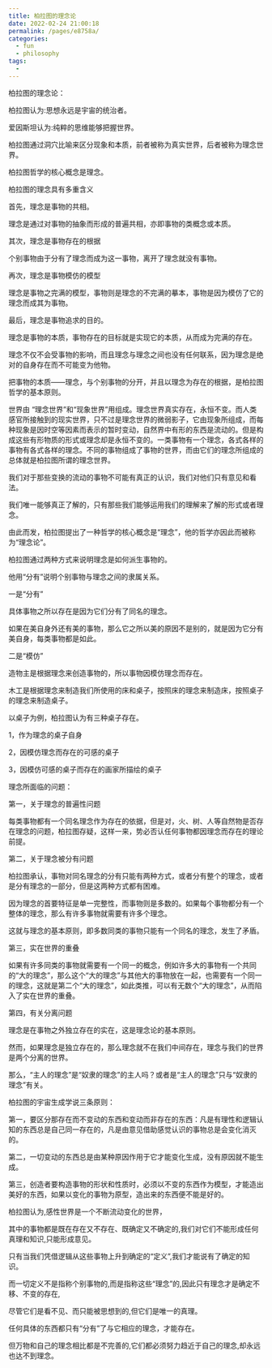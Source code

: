```yaml
---
title: 柏拉图的理念论
date: 2022-02-24 21:00:18
permalink: /pages/e8758a/
categories:
  - fun
  - philosophy
tags:
  - 
---
```

柏拉图的理念论：

柏拉图认为:思想永远是宇宙的统治者。

爱因斯坦认为:纯粹的思维能够把握世界。

 

柏拉图通过洞穴比喻来区分现象和本质，前者被称为真实世界，后者被称为理念世界。

柏拉图哲学的核心概念是理念。

 

柏拉图的理念具有多重含义

首先，理念是事物的共相。

理念是通过对事物的抽象而形成的普遍共相，亦即事物的类概念或本质。

其次，理念是事物存在的根据

个别事物由于分有了理念而成为这一事物，离开了理念就没有事物。

再次，理念是事物模仿的模型

理念是事物之完满的模型，事物则是理念的不完满的摹本，事物是因为模仿了它的理念而成其为事物。

最后，理念是事物追求的目的。

理念是事物的本质，事物存在的目标就是实现它的本质，从而成为完满的存在。

理念不仅不会受事物的影响，而且理念与理念之间也没有任何联系，因为理念是绝对的自身存在而不可能变为他物。

把事物的本质——理念，与个别事物的分开，并且以理念为存在的根据，是柏拉图哲学的基本原则。

 

世界由 “理念世界”和“现象世界”用组成。理念世界真实存在，永恒不变。而人类感官所接触到的现实世界，只不过是理念世界的微弱影子，它由现象所组成，而每种现象是因时空等因素而表示的暂时变动，自然界中有形的东西是流动的。但是构成这些有形物质的形式或理念却是永恒不变的。一类事物有一个理念，各式各样的事物有各式各样的理念。不同的事物组成了事物的世界，而由它们的理念所组成的总体就是柏拉图所谓的理念世界。

 

我们对于那些变换的流动的事物不可能有真正的认识，我们对他们只有意见和看法。

我们唯一能够真正了解的，只有那些我们能够运用我们的理解来了解的形式或者理念。

由此而发，柏拉图提出了一种哲学的核心概念是“理念”，他的哲学亦因此而被称为“理念论”。

 

柏拉图通过两种方式来说明理念是如何派生事物的。

他用“分有”说明个别事物与理念之间的隶属关系。

一是“分有”

具体事物之所以存在是因为它们分有了同名的理念。

如果在美自身外还有美的事物，那么它之所以美的原因不是别的，就是因为它分有美自身，每类事物都是如此。

二是“模仿”

造物主是根据理念来创造事物的，所以事物因模仿理念而存在。

木工是根据理念来制造我们所使用的床和桌子，按照床的理念来制造床，按照桌子的理念来制造桌子。

以桌子为例，柏拉图认为有三种桌子存在。

1，作为理念的桌子自身

2，因模仿理念而存在的可感的桌子

3，因模仿可感的桌子而存在的画家所描绘的桌子

 

理念所面临的问题：

第一，关于理念的普遍性问题

每类事物都有一个同名理念作为存在的依据，但是对，火、树、人等自然物是否存在理念的问题，柏拉图存疑，这样一来，势必否认任何事物都因理念而存在的理论前提。

第二，关于理念被分有问题

柏拉图承认，事物对同名理念的分有只能有两种方式，或者分有整个的理念，或者是分有理念的一部分，但是这两种方式都有困难。

因为理念的首要特征是单一完整性，而事物则是多数的。如果每个事物都分有一个整体的理念，那么有许多事物就需要有许多个理念。

这就与理念的基本原则，即多数同类的事物只能有一个同名的理念，发生了矛盾。

第三，实在世界的重叠

如果有许多同类的事物就需要有一个同一的概念，例如许多大的事物有一个共同的“大的理念”，那么这个“大的理念”与其他大的事物放在一起，也需要有一个同一的理念，这就是第二个“大的理念”，如此类推，可以有无数个“大的理念”，从而陷入了实在世界的重叠。

第四，有关分离问题

理念是在事物之外独立存在的实在，这是理念论的基本原则。

然而，如果理念是独立存在的，那么理念就不在我们中间存在，理念与我们的世界是两个分离的世界。

那么，“主人的理念”是“奴隶的理念”的主人吗？或者是“主人的理念”只与“奴隶的理念”有关。

 

柏拉图的宇宙生成学说三条原则：

第一，要区分那存在而不变动的东西和变动而非存在的东西：凡是有理性和逻辑认知的东西总是自己同一存在的，凡是由意见借助感觉认识的事物总是会变化消灭的。

第二，一切变动的东西总是由某种原因作用于它才能变化生成，没有原因就不能生成。

第三，创造者要构造事物的形状和性质时，必须以不变的东西作为模型，才能造出美好的东西，如果以变化的事物为原型，造出来的东西便不能是好的。

 

柏拉图认为,感性世界是一个不断流动变化的世界，

其中的事物都是既在存在又不存在、既确定又不确定的,我们对它们不能形成任何真理和知识,只能形成意见。

只有当我们凭借逻辑从这些事物上升到确定的“定义”,我们才能说有了确定的知识。

而一切定义不是指称个别事物的,而是指称这些“理念”的,因此只有理念才是确定不移、不变的存在,

尽管它们是看不见、而只能被思想到的,但它们是唯一的真理。

任何具体的东西都只有“分有”了与它相应的理念，才能存在。

但万物和自己的理念相比都是不完善的,它们都必须努力趋近于自己的理念,却永远也达不到理念。